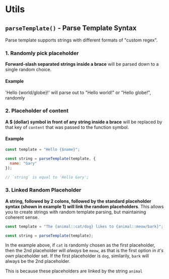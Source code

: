 # Utils

## `parseTemplate()` - Parse Template Syntax

Parse template supports strings with different formats of "custom regex".

### 1. Randomly pick placeholder

**Forward-slash separated strings inside a brace** will be parsed down to a single random choice.

#### Example

'Hello {world/globe}!' will parse out to "Hello world!" or "Hello globe!", randomly

### 2. Placeholder of content

**A \$ (dollar) symbol in front of any string inside a brace** will be replaced by that key of `content` that was passed to the function symbol.

#### Example

```js
const template = "Hello {$name}";

const string = parseTemplate(template, {
  name: "Gary"
});

// `string` is equal to 'Hello Gary';
```

### 3. Linked Random Placeholder

**A string, followed by 2 colons, followed by the standard placeholder syntax (shown in example 1) will link the random placeholders**. This allows you to create strings with random template parsing, but maintaining coherent sense.

```js
const template = "The {animal::cat/dog} likes to {animal::meow/bark}";

const string = parseTemplate(template);
```

In the example above, if `cat` is randomly chosen as the first placeholder, then the 2nd placeholder will _always_ be `meow`, as that is the first option in _it's own_ placeholder set. If the first placeholder is `dog`, similarily, `bark` will always be the 2nd placeholder.

This is because these placeholders are linked by the string `animal`
